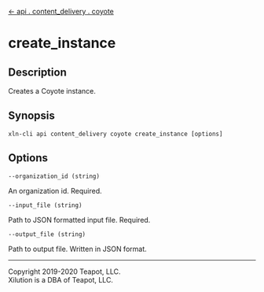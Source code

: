 [<- api . content_delivery . coyote](index.md)

# create_instance

## Description

Creates a Coyote instance.

## Synopsis

```
xln-cli api content_delivery coyote create_instance [options]
```

## Options

`--organization_id (string)`

An organization id. Required.

`--input_file (string)`

Path to JSON formatted input file. Required.

`--output_file (string)`

Path to output file. Written in JSON format.

---
Copyright 2019-2020 Teapot, LLC.  
Xilution is a DBA of Teapot, LLC.
